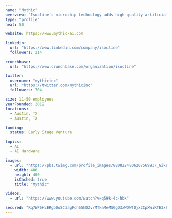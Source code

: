 ```yaml
---
name: "Mythic"
overview: "Isocline's microchip technology adds high-quality artificial intelligence to any device. By providing unmatched performance under a tiny power budget, devices can unhook from the cloud and process intelligence locally in real-time. As a hyperscalable technology, Isocline's target products range from assisting voice controlled fitness trackers to fully autonomous vehicles."
type: "profile"
heat: 50

website: https://www.mythic-ai.com

linkedin:
  url: "https://www.linkedin.com/company/isocline"
  followers: 214

crunchbase:
  url: "https://www.crunchbase.com/organization/isocline"

twitter:
  username: "mythicinc"
  url: "https://twitter.com/mythicinc"
  followers: 704

size: 11-50 employees
yearFounded: 2012
locations:
  - Austin, TX
  - Austin, TX

funding:
  status: Early Stage Venture

topics:
  - AI
  - AI Hardware

images:
  - url: "https://pbs.twimg.com/profile_images/880822480620756993/_GikEhZy_400x400.jpg"
    width: 400
    height: 400
    isCached: true
    title: "Mythic"

videos:
  - url: "https://www.youtube.com/watch?v=q59k-4c-hbk"

secured: "Rq7WP6HcERgb0oSC3agFch65hDZv/MTkaMeMSGgO3xWOWfDjx2CpXWiKTE3xPRDprNoO2L0gY8rGOGAGA5wrMOsoWGqS11P/qkFg+8f/TKYcHyQIfdFGiQsJopsFtrfAIo7TXPPNQdsDquuWmvmAFbZ6fCtE6MNU/qwl335+PXaAtEicor4SmAH4YmMfdKHw7yAihFRRzO8rhGf2cvq6Gb0wpyWtP0Xy0eMA1J83yuZWaiQJthO0tG5ZwqOtMmFFy/7HgvWL/3btJYOcZMMVtZgVBHWYfejDcSHjDS328+IbEL7RHv/GCv5Z5W9DXeSuPTHuh2EfjF9Qrsc7ETFz41LuI2o5BAne2j3UJoGhla5StSVBuzFG6J1yYOUh3u+TsvGvak9spnHiJGFiqrpAtQ==;zmzJaYXs0NmzGTlSYB/1gw=="
---
```


